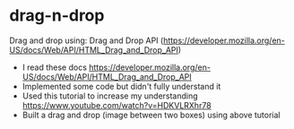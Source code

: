 # drag-n-drop
Drag and drop using: Drag and Drop API (https://developer.mozilla.org/en-US/docs/Web/API/HTML_Drag_and_Drop_API)

* I read these docs https://developer.mozilla.org/en-US/docs/Web/API/HTML_Drag_and_Drop_API
* Implemented some code but didn't fully understand it
* Used this tutorial to increase my understanding https://www.youtube.com/watch?v=HDKVLRXhr78
* Built a drag and drop (image between two boxes) using above tutorial

